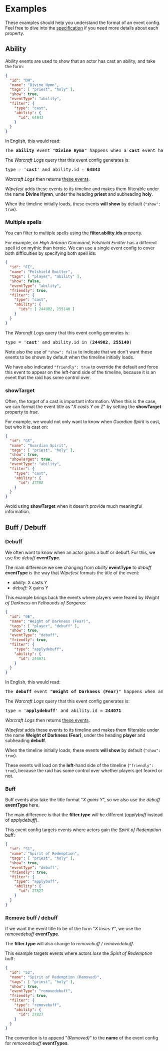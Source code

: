 # Examples

These examples should help you understand the format of an event config.
Feel free to dive into the [specification](specification.md)
if you need more details about each property.

## Ability

Ability events are used to show that an actor has cast an ability,
and take the form:

```json
{
  "id": "DH",
  "name": "Divine Hymn",
  "tags": [ "priest", "holy" ],
  "show": true,
  "eventType": "ability",
  "filter": {
    "type": "cast",
    "ability": {
      "id": 64843
    }
  }
}
```

In English, this would read:

<pre>
The <b>ability</b> event "<b>Divine Hymn</b>" happens when a <b>cast</b> event has an ability id of <b>64843</b>.
</pre>

The *Warcraft Logs* query that this event config generates is:

<pre>
type = '<b>cast</b>' and ability.id = <b>64843</b>
</pre>

*Warcraft Logs* then returns [these events](https://www.warcraftlogs.com/reports/cJtAzp6k8G2fTCNm#fight=8&view=events&pins=2%24Off%24%23909049%24expression%24type%20%3D%20'cast'%20and%20ability.id%20%3D%2064843).

*Wipefest* adds these events to its timeline
and makes them filterable under the name **Divine Hymn**,
under the heading **priest** and subheading **holy**.

When the timeline initially loads, these events **will show** by default (`"show": true`).

### Multiple spells

You can filter to multiple spells using the **filter.ability.ids** property.

For example, on *High Antoran Command*,
*Felshield Emitter* has a different spell id on mythic than heroic.
We can use a single event config to cover both difficulties by specifying both spell ids:

```json
{
  "id": "FE",
  "name": "Felshield Emitter",
  "tags": [ "player", "ability" ],
  "show": false,
  "eventType": "ability",
  "friendly": true,
  "filter": {
    "type": "cast",
    "ability": {
      "ids": [ 244902, 255140 ]
    }
  }
}
```

The *Warcraft Logs* query that this event config generates is:

<pre>
type = '<b>cast</b>' and ability.id in (<b>244902</b>, <b>255140</b>)
</pre>

Note also the use of `"show": false` to indicate that we don't want these events
to be shown by default when the timeline initially loads.

We have also indicated `"friendly": true` to override the default
and force this event to appear on the left-hand side of the timeline,
because it is an event that the raid has some control over.

### showTarget

Often, the *target* of a cast is important information.
When this is the case,
we can format the event title as "*X casts Y on Z*"
by setting the **showTarget** property to *true*.

For example, we would not only want to know when *Guardian Spirit* is cast,
but who it is cast on:

```json
{
  "id": "GS",
  "name": "Guardian Spirit",
  "tags": [ "priest", "holy" ],
  "show": true,
  "showTarget": true,
  "eventType": "ability",
  "filter": {
    "type": "cast",
    "ability": {
      "id": 47788
    }
  }
}
```

Avoid using **showTarget** when it doesn't provide much meaningful information.

## Buff / Debuff

### Debuff

We often want to know when an actor gains a buff or debuff.
For this, we use the *debuff* **eventType**.

The main difference we see changing from *ability* **eventType** to *debuff* **eventType**
is the way that *Wipefest* formats the title of the event:

* *ability*: X casts Y
* *debuff*: X gains Y

This example brings back the events where players were feared by *Weight of Darkness*
on *Felhounds of Sargeras*:

```json
{
  "id": "0E",
  "name": "Weight of Darkness (Fear)",
  "tags": [ "player", "debuff" ],
  "show": true,
  "eventType": "debuff",
  "friendly": true,
  "filter": {
    "type": "applydebuff",
    "ability": {
      "id": 244071
    }
  }
}
```

In English, this would read:

<pre>
The <b>debuff</b> event "<b>Weight of Darkness (Fear)</b>" happens when an <b>applydebuff</b> event has an ability id of <b>244071</b>.
</pre>

The *Warcraft Logs* query that this event config generates is:

<pre>
type = '<b>applydebuff</b>' and ability.id = <b>244071</b>
</pre>

*Warcraft Logs* then returns [these events](https://www.warcraftlogs.com/reports/DvFYmpzcBGa46VxJ#fight=9&view=events&pins=2%24Off%24%23244F4B%24expression%24type%20%3D%20'applydebuff'%20and%20ability.id%20%3D%20244071).

*Wipefest* adds these events to its timeline
and makes them filterable under the name **Weight of Darkness (Fear)**,
under the heading **player** and subheading **debuff**.

When the timeline initially loads, these events **will show** by default (`"show": true`).

These events will load on the **left**-hand side of the timeline (`"friendly": true`),
because the raid has some control over whether players get feared or not.

### Buff

Buff events also take the title format "*X gains Y*",
so we also use the *debuff* **eventType** here.

The main difference is that the **filter.type** will be different
(*applybuff* instead of *applydebuff*).

This event config targets events where actors gain the *Spirit of Redemption* buff:

```json
{
  "id": "S1",
  "name": "Spirit of Redemption",
  "tags": [ "priest", "holy" ],
  "show": true,
  "eventType": "debuff",
  "friendly": true,
  "filter": {
    "type": "applybuff",
    "ability": {
      "id": 27827
    }
  }
}
```

### Remove buff / debuff

If we want the event title to be of the form "*X loses Y*",
we use the *removedebuff* **eventType**.

The **filter.type** will also change to *removebuff* / *removedebuff*.

This example targets events where actors *lose* the *Spirit of Redemption* buff:

```json
{
  "id": "S2",
  "name": "Spirit of Redemption (Removed)",
  "tags": [ "priest", "holy" ],
  "show": true,
  "eventType": "removedebuff",
  "friendly": true,
  "filter": {
    "type": "removebuff",
    "ability": {
      "id": 27827
    }
  }
}
```

The convention is to append "*(Removed)*" to the **name** of the event config
for *removedebuff* **eventTypes**.